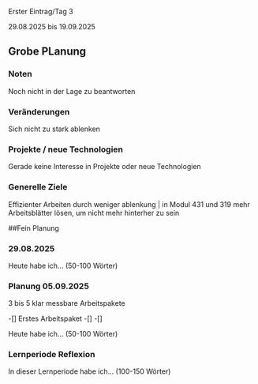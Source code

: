Erster Eintrag/Tag 3

29.08.2025 bis 19.09.2025

## Grobe PLanung
### Noten
Noch nicht in der Lage zu beantworten

### Veränderungen
Sich nicht zu stark ablenken

### Projekte / neue Technologien
Gerade keine Interesse in Projekte oder neue Technologien

### Generelle Ziele
Effizienter Arbeiten durch weniger ablenkung | in Modul 431 und 319 mehr Arbeitsblätter lösen, um nicht mehr hinterher zu sein

##Fein Planung
### 29.08.2025

Heute habe ich... (50-100 Wörter)

### Planung 05.09.2025
3 bis 5 klar messbare Arbeitspakete

-[] Erstes Arbeitspaket
-[]
-[]

Heute habe ich... (50-100 Wörter)

### Lernperiode Reflexion
In dieser Lernperiode habe ich... (100-150 Wörter)

